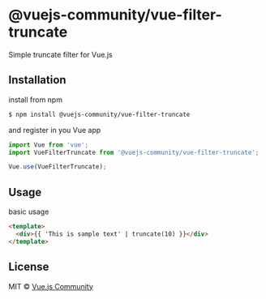 # @vuejs-community/vue-filter-truncate
Simple truncate filter for Vue.js

## Installation

install from npm
```bash
$ npm install @vuejs-community/vue-filter-truncate
```
and register in you Vue app
```js
import Vue from 'vue';
import VueFilterTruncate from '@vuejs-community/vue-filter-truncate';

Vue.use(VueFilterTruncate);
```

## Usage

basic usage
```html
<template>
  <div>{{ 'This is sample text' | truncate(10) }}</div>
</template>
```

## License

MIT © [Vue.js Community](https://github.com/vuejs-community)
